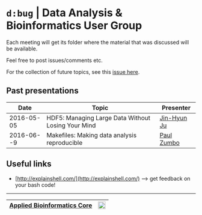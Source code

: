 # `d:bug` | Data Analysis & Bioinformatics User Group 
Each meeting will get its folder where the material that was discussed will be available.

Feel free to post issues/comments etc.

For the collection of future topics, see this [issue here](https://github.com/abcdbug/dbug/issues/1).

## Past presentations

| Date | Topic | Presenter |
|------|-------|-----------|
|2016-05-05 | HDF5: Managing Large Data Without Losing Your Mind | [Jin-Hyun Ju](http://mezeylab.cb.bscb.cornell.edu/PeopleDetail.aspx?Y=Jinhyun%20Ju) |
|2016-06--9 | Makefiles: Making data analysis reproducible | [Paul Zumbo](https://abc.med.cornell.edu/) |

## Useful links

* [http://explainshell.com/](http://explainshell.com/) --> get feedback on your bash code!

----------------------------
| [Applied Bioinformatics Core](https://abc.med.cornell.edu) | <img src="https://raw.githubusercontent.com/abcdbug/dbug/master/WCM_logo.png" alt="WCM" style="height: 20px;"/> |
|---------------|---------------|
